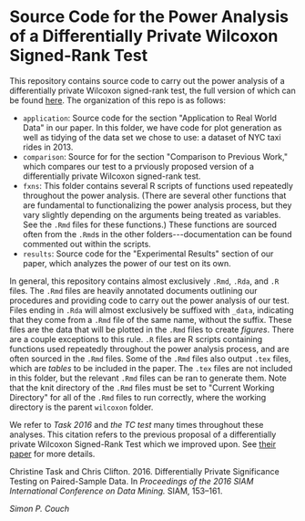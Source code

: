 
Source Code for the Power Analysis of a Differentially Private Wilcoxon Signed-Rank Test
========================================================================================

This repository contains source code to carry out the power analysis of a differentially private Wilcoxon signed-rank test, the full version of which can be found [here](link). The organization of this repo is as follows:

-   `application`: Source code for the section "Application to Real World Data" in our paper. In this folder, we have code for plot generation as well as tidying of the data set we chose to use: a dataset of NYC taxi rides in 2013.
-   `comparison`: Source for for the section "Comparison to Previous Work," which compares our test to a prviously proposed version of a differentially private Wilcoxon signed-rank test.
-   `fxns`: This folder contains several R scripts of functions used repeatedly throughout the power analysis. (There are several other functions that are fundamental to functionalizing the power analysis process, but they vary slightly depending on the arguments being treated as variables. See the `.Rmd` files for these functions.) These functions are sourced often from the `.Rmd`s in the other folders---documentation can be found commented out within the scripts.
-   `results`: Source code for the "Experimental Results" section of our paper, which analyzes the power of our test on its own.

In general, this repository contains almost exclusively `.Rmd`, `.Rda`, and `.R` files. The `.Rmd` files are heavily annotated documents outlining our procedures and providing code to carry out the power analysis of our test. Files ending in `.Rda` will almost exclusively be suffixed with `_data`, indicating that they come from a `.Rmd` file of the same name, without the suffix. These files are the data that will be plotted in the `.Rmd` files to create *figures*. There are a couple exceptions to this rule. `.R` files are R scripts containing functions used repeatedly throughout the power analysis process, and are often sourced in the `.Rmd` files. Some of the `.Rmd` files also output `.tex` files, which are *tables* to be included in the paper. The `.tex` files are not included in this folder, but the relevant `.Rmd` files can be ran to generate them. Note that the knit directory of the `.Rmd` files must be set to "Current Working Directory" for all of the `.Rmd` files to run correctly, where the working directory is the parent `wilcoxon` folder.

We refer to *Task 2016* and *the TC test* many times throughout these analyses. This citation refers to the previous proposal of a differentially private Wilcoxon Signed-Rank Test which we improved upon. See [their paper](https://epubs.siam.org/doi/pdf/10.1137/1.9781611974348.18) for more details.

Christine Task and Chris Clifton. 2016. Differentially Private Significance Testing on Paired-Sample Data. In *Proceedings of the 2016 SIAM International Conference on Data Mining.* SIAM, 153–161.

*Simon P. Couch*
